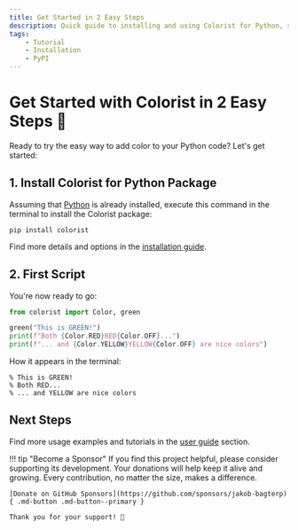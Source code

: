 ```yaml
---
title: Get Started in 2 Easy Steps
description: Quick guide to installing and using Colorist for Python, so you can add color to your terminal output in just 2 easy steps. Includes code examples.
tags:
    - Tutorial
    - Installation
    - PyPI
---
```


# Get Started with Colorist in 2 Easy Steps 🚀
Ready to try the easy way to add color to your Python code? Let's get started:

## 1. Install Colorist for Python Package
Assuming that [Python](https://www.python.org/) is already installed, execute this command in the terminal to install the Colorist package:

```shell title=""
pip install colorist
```

Find more details and options in the [installation guide](installation.md).

## 2. First Script
You're now ready to go:

```python linenums="1" hl_lines="3-5"
from colorist import Color, green

green("This is GREEN!")
print(f"Both {Color.RED}RED{Color.OFF}...")
print(f"... and {Color.YELLOW}YELLOW{Color.OFF} are nice colors")
```

How it appears in the terminal:

<pre><code>% <span class="fg-green">This is GREEN!</span>
% Both <span class="fg-red">RED</span>...
% ... and <span class="fg-yellow">YELLOW</span> are nice colors</code></pre>

## Next Steps
Find more usage examples and tutorials in the [user guide](../user-guide/index.md) section.

!!! tip "Become a Sponsor"
    If you find this project helpful, please consider supporting its development. Your donations will help keep it alive and growing. Every contribution, no matter the size, makes a difference.

    [Donate on GitHub Sponsors](https://github.com/sponsors/jakob-bagterp){ .md-button .md-button--primary }

    Thank you for your support! 🙌
